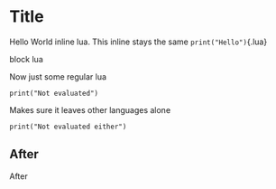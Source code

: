 Title
=====

Hello World inline lua. This inline stays the same
`print("Hello")`{.lua}

block lua

Now just some regular lua

``` {.lua}
print("Not evaluated")
```

Makes sure it leaves other languages alone

``` {.python}
print("Not evaluated either")
```

After
-----

After
